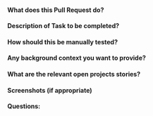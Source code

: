 #### What does this Pull Request do?
#### Description of Task to be completed?
#### How should this be manually tested?
#### Any background context you want to provide?
#### What are the relevant open projects stories?
#### Screenshots (if appropriate)
#### Questions:

